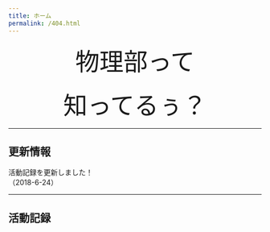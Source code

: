 ```yaml
---
title: ホーム
permalink: /404.html
---
```

<!--
[<img src="https://github.com/goodroot/hugo-classic/raw/master/images/partywizard.gif" style="max-width:15%;min-width:40px;float:right;" alt="Github repo" />](https://github.com/goodroot/hugo-classic)
-->
<div style="text-align: center;">

<font size="8">物理部って</font><br><br>
<font size="8">知ってるぅ？</font><br>

</div>
<hr/>

## 更新情報

活動記録を更新しました！  
（2018-6-24）

<hr/>

## 活動記録
<br>
